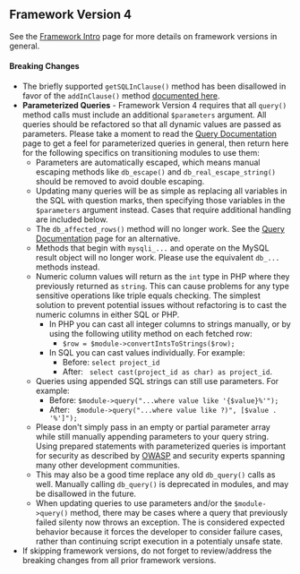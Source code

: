 ## Framework Version 4

See the [Framework Intro](intro.md) page for more details on framework versions in general.

#### Breaking Changes

- The briefly supported `getSQLInClause()` method has been disallowed in favor of the `addInClause()` method [documented here](../querying.md).
- **Parameterized Queries** - Framework Version 4 requires that all `query()` method calls must include an additional `$parameters` argument.  All queries should be refactored so that all dynamic values are passed as parameters.  Please take a moment to read the [Query Documentation](../querying.md) page to get a feel for parameterized queries in general, then return here for the following specifics on transitioning modules to use them:
  - Parameters are automatically escaped, which means manual escaping methods like `db_escape()` and `db_real_escape_string()` should be removed to avoid double escaping.
  - Updating many queries will be as simple as replacing all variables in the SQL with question marks, then specifying those variables in the `$parameters` argument instead.  Cases that require additional handling are included below.
  - The `db_affected_rows()` method will no longer work.  See the [Query Documentation](../querying.md) page for an alternative.
  - Methods that begin with `mysqli_...` and operate on the MySQL result object will no longer work.  Please use the equivalent `db_...` methods instead.
  - Numeric column values will return as the `int` type in PHP where they previously returned as `string`.  This can cause problems for any type sensitive operations like triple equals checking.  The simplest solution to prevent potential issues without refactoring is to cast the numeric columns in either SQL or PHP.
    - In PHP you can cast all integer columns to strings manually, or by using the following utility method on each fetched row:
      - `$row = $module->convertIntsToStrings($row);`
    - In SQL you can cast values individually.  For example:
      - Before: `select project_id`
      - After: &nbsp;&nbsp;`select cast(project_id as char) as project_id`.
  - Queries using appended SQL strings can still use parameters.  For example:
    - Before: `$module->query("...where value like '{$value}%'");`
    - After: &nbsp;&nbsp;`$module->query("...where value like ?)", [$value . '%']");`
  - Please don't simply pass in an empty or partial parameter array while still manually appending parameters to your query string.  Using prepared statements with parameterized queries is important for security as described by [OWASP](https://cheatsheetseries.owasp.org/cheatsheets/SQL_Injection_Prevention_Cheat_Sheet.html) and security experts spanning many other development communities.
  - This may also be a good time replace any old `db_query()` calls as well.  Manually calling `db_query()` is deprecated in modules, and may be disallowed in the future.  
  - When updating queries to use parameters and/or the `$module->query()` method, there may be cases where a query that previously failed silenty now throws an exception.  The is considered expected behavior because it forces the developer to consider failure cases, rather than continuing script execution in a potentialy unsafe state.
- If skipping framework versions, do not forget to review/address the breaking changes from all prior framework versions.
